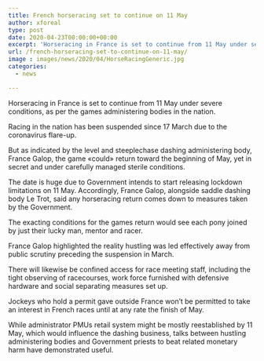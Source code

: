 ```yaml
---
title: French horseracing set to continue on 11 May
author: xforeal 
type: post
date: 2020-04-23T00:00:00+00:00
excerpt: 'Horseracing in France is set to continue from 11 May under severe conditions, as per the games administering bodies in the country '
url: /french-horseracing-set-to-continue-on-11-may/
image : images/news/2020/04/HorseRacingGeneric.jpg
categories:
  - news

---
```

Horseracing in France is set to continue from 11 May under severe conditions, as per the games administering bodies in the nation. 

Racing in the nation has been suspended since 17 March due to the coronavirus flare-up. 

But as indicated by the level and steeplechase dashing administering body, France Galop, the game &#171;could&#187; return toward the beginning of May, yet in secret and under carefully managed sterile conditions. 

The date is huge due to Government intends to start releasing lockdown limitations on 11 May. Accordingly, France Galop, alongside saddle dashing body Le Trot, said any horseracing return comes down to measures taken by the Government. 

The exacting conditions for the games return would see each pony joined by just their lucky man, mentor and racer. 

France Galop highlighted the reality hustling was led effectively away from public scrutiny preceding the suspension in March. 

There will likewise be confined access for race meeting staff, including the tight observing of racecourses, work force furnished with defensive hardware and social separating measures set up. 

Jockeys who hold a permit gave outside France won&#8217;t be permitted to take an interest in French races until at any rate the finish of May. 

While administrator PMUs retail system might be mostly reestablished by 11 May, which would influence the dashing business, talks between hustling administering bodies and Government priests to beat related monetary harm have demonstrated useful.